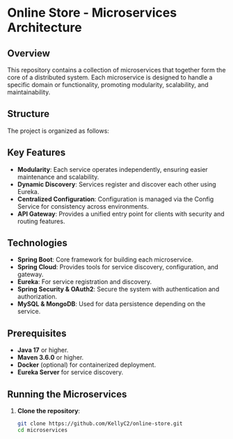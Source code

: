 # Online Store - Microservices Architecture

## Overview
This repository contains a collection of microservices that together form the core of a distributed system. Each microservice is designed to handle a specific domain or functionality, promoting modularity, scalability, and maintainability.

## Structure
The project is organized as follows:


## Key Features
- **Modularity**: Each service operates independently, ensuring easier maintenance and scalability.
- **Dynamic Discovery**: Services register and discover each other using Eureka.
- **Centralized Configuration**: Configuration is managed via the Config Service for consistency across environments.
- **API Gateway**: Provides a unified entry point for clients with security and routing features.

## Technologies
- **Spring Boot**: Core framework for building each microservice.
- **Spring Cloud**: Provides tools for service discovery, configuration, and gateway.
- **Eureka**: For service registration and discovery.
- **Spring Security & OAuth2**: Secure the system with authentication and authorization.
- **MySQL & MongoDB**: Used for data persistence depending on the service.

## Prerequisites
- **Java 17** or higher.
- **Maven 3.6.0** or higher.
- **Docker** (optional) for containerized deployment.
- **Eureka Server** for service discovery.

## Running the Microservices
1. **Clone the repository**:
   ```bash
   git clone https://github.com/KellyC2/online-store.git
   cd microservices
